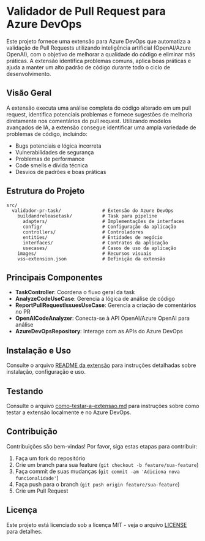 # Validador de Pull Request para Azure DevOps

Este projeto fornece uma extensão para Azure DevOps que automatiza a validação de Pull Requests utilizando inteligência artificial (OpenAI/Azure OpenAI), com o objetivo de melhorar a qualidade do código e eliminar más práticas. A extensão identifica problemas comuns, aplica boas práticas e ajuda a manter um alto padrão de código durante todo o ciclo de desenvolvimento.

## Visão Geral

A extensão executa uma análise completa do código alterado em um pull request, identifica potenciais problemas e fornece sugestões de melhoria diretamente nos comentários do pull request. Utilizando modelos avançados de IA, a extensão consegue identificar uma ampla variedade de problemas de código, incluindo:

- Bugs potenciais e lógica incorreta
- Vulnerabilidades de segurança
- Problemas de performance
- Code smells e dívida técnica
- Desvios de padrões e boas práticas

## Estrutura do Projeto

```
src/
  validador-pr-task/               # Extensão do Azure DevOps
    buildandreleasetask/           # Task para pipeline
      adapters/                    # Implementações de interfaces
      config/                      # Configuração da aplicação
      controllers/                 # Controladores
      entities/                    # Entidades de negócio
      interfaces/                  # Contratos da aplicação
      usecases/                    # Casos de uso da aplicação
    images/                        # Recursos visuais
    vss-extension.json             # Definição da extensão
```

## Principais Componentes

- **TaskController**: Coordena o fluxo geral da task
- **AnalyzeCodeUseCase**: Gerencia a lógica de análise de código
- **ReportPullRequestIssuesUseCase**: Gerencia a criação de comentários no PR
- **OpenAICodeAnalyzer**: Conecta-se à API OpenAI/Azure OpenAI para análise
- **AzureDevOpsRepository**: Interage com as APIs do Azure DevOps

## Instalação e Uso

Consulte o arquivo [README da extensão](src/validador-pr-task/README.md) para instruções detalhadas sobre instalação, configuração e uso.

## Testando

Consulte o arquivo [como-testar-a-extensao.md](como-testar-a-extensao.md) para instruções sobre como testar a extensão localmente e no Azure DevOps.

## Contribuição

Contribuições são bem-vindas! Por favor, siga estas etapas para contribuir:

1. Faça um fork do repositório
2. Crie um branch para sua feature (`git checkout -b feature/sua-feature`)
3. Faça commit de suas mudanças (`git commit -am 'Adiciona nova funcionalidade'`)
4. Faça push para o branch (`git push origin feature/sua-feature`)
5. Crie um Pull Request

## Licença

Este projeto está licenciado sob a licença MIT - veja o arquivo [LICENSE](LICENSE) para detalhes.
